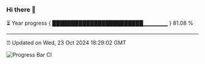 ### Hi there 👋

⏳ Year progress { ████████████████████████▁▁▁▁▁▁ } 81.08 %

---

⏰ Updated on Wed, 23 Oct 2024 18:29:02 GMT

![Progress Bar CI](https://github.com/ZhaoGui/ZhaoGui/workflows/Progress%20Bar%20CI/badge.svg)
